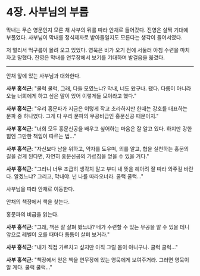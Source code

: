 # 4장. 사부님의 부름

막내는 무슨 영문인지 모른 채 사부의 뒤를 따라 안채로 들어갔다. 진영은 살짝 기대에 부풀었다. 사부님이 막내를 정식제자로 받아들일지도 모른다는 생각이 들어서였다.

저 멀리서 먹구름이 몰려 오고 있었다. 영묵은 비가 오기 전에 서둘러 아침 수련을 마치자고 말했다. 진영은 막내를 연무장에서 보기를 기대하며 발걸음을 옮겼다.

---

안채 앞에 있는 사부님과 대화한다.

**사부 홍석근**: "쿨럭 쿨럭, 그래, 다들 모였느냐? 막내, 너도 왔구나. 됐다. 다름이 아니라 오늘 너희에게 하고 싶은 말이 있어 이렇게들 모이라고 했다."

**사부 홍석근**: "우리 홍문파가 지금은 이렇게 작고 초라하지만 한때는 강호를 대표하는 문파 중 하나였다. 그게 다 우리 문파의 무공비급인 홍문신공 때문이지."

**사부 홍석근**: "너희 모두 홍문신공을 배우고 싶어하는 마음은 잘 알고 있다. 하지만 강한 힘엔 그만한 책임이 따르는 법..."

**사부 홍석근**: "자신보다 남을 위하고, 약자를 도우며, 의를 알고, 협을 실천하는 홍문의 길을 걷게 된다면, 자연히 홍문신공의 가르침을 얻을 수 있을 거다."

**사부 홍석근**: "그러니 너무 조급히 생각치 말고 부디 내 뜻을 헤아려 잘 따라 와주길 바란다. 알겠느냐? 그리고, 막내야. 넌 나를 따라오너라. 쿨럭 쿨럭..."

사부님을 따라 안채로 이동한다.

안채의 책장에서 책을 찾는다.

홍문파의 비급을 읽는다.

**사부 홍석근**: "그래, 책은 잘 살펴 봤느냐? 네가 수련할 수 있는 무공을 알 수 있을 테니 앞으로 레벨이 오를 때마다 틈틈이 살펴 보거라."

**사부 홍석근**: "내가 직접 가르치고 싶지만 아직 그럴 몸이 아니구나. 쿨럭 쿨럭..."

**사부 홍석근**: "책장에서 얻은 책을 연무장에 있는 영묵에게 보여주거라. 그러면 영묵이 알 게다. 쿨럭 쿨럭..."
